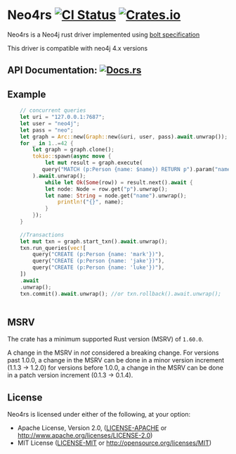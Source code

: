 # Neo4rs [![CI Status][ci-badge]][ci-url]  [![Crates.io][crates-badge]][crates-url]

[ci-badge]: https://circleci.com/gh/yehohanan7/neo4rs.svg?style=shield&circle-token=6537a33de9b96ea8f26a2732b9ca6ef95ab3762b
[ci-url]: https://github.com/yehohanan7/neo4rs
[crates-badge]: https://img.shields.io/crates/v/neo4rs.svg?style=shield
[crates-url]: https://crates.io/crates/neo4rs
[docs-badge]: https://img.shields.io/badge/docs-latest-blue.svg?style=shield
[docs-url]: https://docs.rs/neo4rs

Neo4rs is a Neo4j rust driver implemented using [bolt specification](https://7687.org/bolt/bolt-protocol-message-specification-4.html#version-41)

This driver is compatible with neo4j 4.x versions

## API Documentation: [![Docs.rs][docs-badge]][docs-url]

## Example

```rust    
    // concurrent queries
    let uri = "127.0.0.1:7687";
    let user = "neo4j";
    let pass = "neo";
    let graph = Arc::new(Graph::new(&uri, user, pass).await.unwrap());
    for _ in 1..=42 {
        let graph = graph.clone();
        tokio::spawn(async move {
            let mut result = graph.execute(
	       query("MATCH (p:Person {name: $name}) RETURN p").param("name", "Mark")
	    ).await.unwrap();
            while let Ok(Some(row)) = result.next().await {
        	let node: Node = row.get("p").unwrap();
        	let name: String = node.get("name").unwrap();
                println!("{}", name);
            }
        });
    }
    
    //Transactions
    let mut txn = graph.start_txn().await.unwrap();
    txn.run_queries(vec![
        query("CREATE (p:Person {name: 'mark'})"),
        query("CREATE (p:Person {name: 'jake'})"),
        query("CREATE (p:Person {name: 'luke'})"),
    ])
    .await
    .unwrap();
    txn.commit().await.unwrap(); //or txn.rollback().await.unwrap();
    
```

## MSRV

The crate has a minimum supported Rust version (MSRV) of `1.60.0`.

A change in the MSRV in *not* considered a breaking change.
For versions past 1.0.0, a change in the MSRV can be done in a minor version increment (1.1.3 -> 1.2.0)
for versions before 1.0.0, a change in the MSRV can be done in a patch version increment (0.1.3 -> 0.1.4).


## License

Neo4rs is licensed under either of the following, at your option:

 * Apache License, Version 2.0, ([LICENSE-APACHE](LICENSE-APACHE) or http://www.apache.org/licenses/LICENSE-2.0)
 * MIT License ([LICENSE-MIT](LICENSE-MIT) or http://opensource.org/licenses/MIT)

